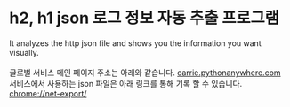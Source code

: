 # h2, h1 json 로그 정보 자동 추출 프로그램

It analyzes the http json file and shows you the information you want visually.
<br/>
<br/>
글로벌 서비스 메인 페이지 주소는 아래와 같습니다.
[carrie.pythonanywhere.com](http://carrie.pythonanywhere.com/)
<br/>
서비스에서 사용하는 json 파일은 아래 링크를 통해 기록 할 수 있습니다.
[chrome://net-export/](chrome://net-export/)

<br/>
<br/>



